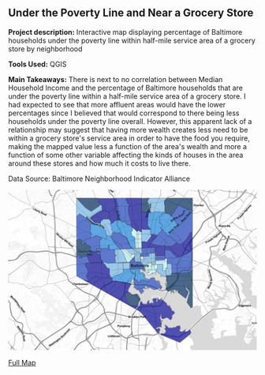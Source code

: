 ## Under the Poverty Line and Near a Grocery Store

**Project description:** Interactive map displaying percentage of Baltimore households under the poverty line within half-mile service area of a grocery store by neighborhood  
  
**Tools Used:** QGIS  
  
**Main Takeaways:** There is next to no correlation between Median Household Income and the percentage of Baltimore households that are under the poverty line within a half-mile service area of a grocery store. I had expected to see that more affluent areas would have the lower percentages since I believed that would correspond to there being less households under the poverty line overall. However, this apparent lack of a relationship may suggest that having more wealth creates less need to be within a grocery store's service area in order to have the food you require, making the mapped value less a function of the area's wealth and more a function of some other variable affecting the kinds of houses in the area around these stores and how much it costs to live there.   

Data Source: Baltimore Neighborhood Indicator Alliance

<img src="../images/webmap1_thum.jpg?raw=true"/>

[Full Map](../pages/webmap1/index.html#12/39.3023/-76.6276)  
